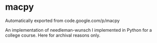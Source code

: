 # macpy

Automatically exported from code.google.com/p/macpy

An implementation of needleman-wunsch I implemented in Python for a college course. Here for archival reasons only.
